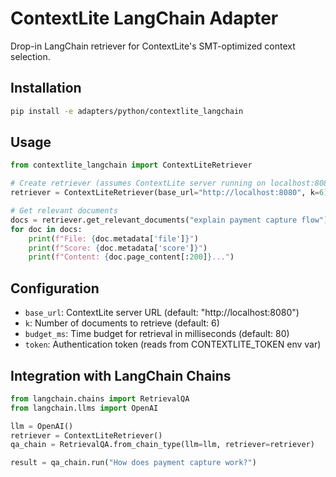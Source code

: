 # ContextLite LangChain Adapter

Drop-in LangChain retriever for ContextLite's SMT-optimized context selection.

## Installation

```bash
pip install -e adapters/python/contextlite_langchain
```

## Usage

```python
from contextlite_langchain import ContextLiteRetriever

# Create retriever (assumes ContextLite server running on localhost:8080)
retriever = ContextLiteRetriever(base_url="http://localhost:8080", k=6)

# Get relevant documents
docs = retriever.get_relevant_documents("explain payment capture flow")
for doc in docs:
    print(f"File: {doc.metadata['file']}")
    print(f"Score: {doc.metadata['score']}")
    print(f"Content: {doc.page_content[:200]}...")
```

## Configuration

- `base_url`: ContextLite server URL (default: "http://localhost:8080")
- `k`: Number of documents to retrieve (default: 6)
- `budget_ms`: Time budget for retrieval in milliseconds (default: 80)
- `token`: Authentication token (reads from CONTEXTLITE_TOKEN env var)

## Integration with LangChain Chains

```python
from langchain.chains import RetrievalQA
from langchain.llms import OpenAI

llm = OpenAI()
retriever = ContextLiteRetriever()
qa_chain = RetrievalQA.from_chain_type(llm=llm, retriever=retriever)

result = qa_chain.run("How does payment capture work?")
```
